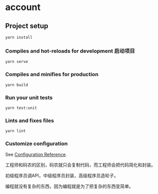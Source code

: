 # account

## Project setup
```
yarn install
```

### Compiles and hot-reloads for development 启动项目
```
yarn serve
```

### Compiles and minifies for production
```
yarn build
```

### Run your unit tests
```
yarn test:unit
```

### Lints and fixes files
```
yarn lint
```

### Customize configuration
See [Configuration Reference](https://cli.vuejs.org/config/).

工程师和码农的区别，码农就只会复制代码，而工程师会把代码简化和封装。

初级程序员调API，中级程序员封装，高级程序员造轮子。

编程就没有复杂的东西，因为编程就是为了把复杂的东西变简单。
